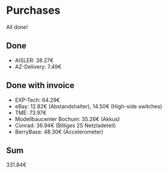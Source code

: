 # Purchases
All done!

## Done
- AISLER: 38.27€
- AZ-Delivery: 7.49€

## Done with invoice
- EXP-Tech: 64.29€
- eBay: 12.82€ (Abstandshalter), 14.50€ (High-side switches)
- TME: 73.97€
- Modellbaucenter Bochum: 35.26€ (Akkus)
- Conrad: 36.94€ (Billiges 2S Netzladeteil)
- BerryBase: 48.30€ (Accelerometer)

## Sum
331.84€
